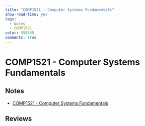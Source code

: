 ```yaml
---
title: "COMP1521 - Computer Systems Fundamentals"
show-read-time: yes
tags:
  - Notes
  - COMP1521
color: 555555
comments: true
---
```


# COMP1521 - Computer Systems Fundamentals

## Notes
-   <a href="https://pepper-field-528.notion.site/COMP1521-Computer-Systems-Fundamentals-d52caa82ad024e7194aa25b9e559407c">COMP1521 - Computer Systems Fundamentals</a>

## Reviews